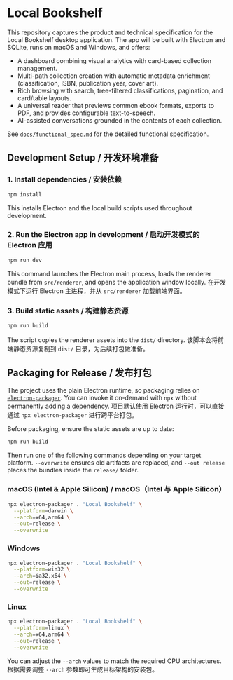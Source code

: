 # Local Bookshelf

This repository captures the product and technical specification for the Local Bookshelf desktop application. The app will be built with Electron and SQLite, runs on macOS and Windows, and offers:

- A dashboard combining visual analytics with card-based collection management.
- Multi-path collection creation with automatic metadata enrichment (classification, ISBN, publication year, cover art).
- Rich browsing with search, tree-filtered classifications, pagination, and card/table layouts.
- A universal reader that previews common ebook formats, exports to PDF, and provides configurable text-to-speech.
- AI-assisted conversations grounded in the contents of each collection.

See [`docs/functional_spec.md`](docs/functional_spec.md) for the detailed functional specification.

## Development Setup / 开发环境准备

### 1. Install dependencies / 安装依赖

```bash
npm install
```

This installs Electron and the local build scripts used throughout development.

### 2. Run the Electron app in development / 启动开发模式的 Electron 应用

```bash
npm run dev
```

This command launches the Electron main process, loads the renderer bundle from `src/renderer`, and opens the application window locally. 在开发模式下运行 Electron 主进程，并从 `src/renderer` 加载前端界面。

### 3. Build static assets / 构建静态资源

```bash
npm run build
```

The script copies the renderer assets into the `dist/` directory. 该脚本会将前端静态资源复制到 `dist/` 目录，为后续打包做准备。

## Packaging for Release / 发布打包

The project uses the plain Electron runtime, so packaging relies on [`electron-packager`](https://github.com/electron/electron-packager). You can invoke it on-demand with `npx` without permanently adding a dependency. 项目默认使用 Electron 运行时，可以直接通过 `npx electron-packager` 进行跨平台打包。

Before packaging, ensure the static assets are up to date:

```bash
npm run build
```

Then run one of the following commands depending on your target platform. `--overwrite` ensures old artifacts are replaced, and `--out release` places the bundles inside the `release/` folder.

### macOS (Intel & Apple Silicon) / macOS（Intel 与 Apple Silicon）

```bash
npx electron-packager . "Local Bookshelf" \
  --platform=darwin \
  --arch=x64,arm64 \
  --out=release \
  --overwrite
```

### Windows

```bash
npx electron-packager . "Local Bookshelf" \
  --platform=win32 \
  --arch=ia32,x64 \
  --out=release \
  --overwrite
```

### Linux

```bash
npx electron-packager . "Local Bookshelf" \
  --platform=linux \
  --arch=x64,arm64 \
  --out=release \
  --overwrite
```

You can adjust the `--arch` values to match the required CPU architectures. 根据需要调整 `--arch` 参数即可生成目标架构的安装包。
